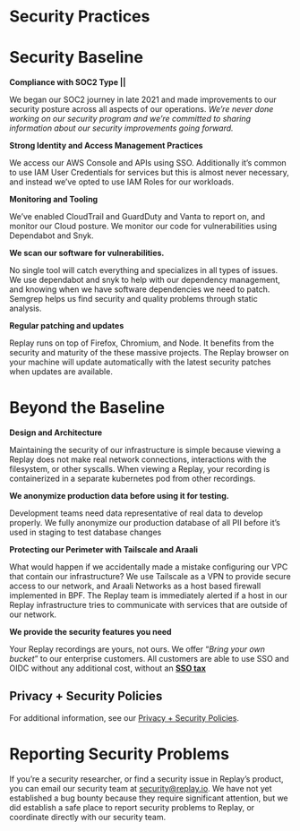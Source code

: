 # Security Practices

# **Security Baseline**

**Compliance with SOC2 Type ||**

We began our SOC2 journey in late 2021 and made improvements to our security posture across all aspects of our operations. *We’re never done working on our security program and we’re committed to sharing information about our security improvements going forward.*

**Strong Identity and Access Management Practices**

We access our AWS Console and APIs using SSO. Additionally it’s common to use IAM User Credentials for services but this is almost never necessary, and instead we’ve opted to use IAM Roles for our workloads.

**Monitoring and Tooling**

We’ve enabled CloudTrail and GuardDuty and Vanta to report on, and monitor our Cloud posture. We monitor our code for vulnerabilities using Dependabot and Snyk.

**We scan our software for vulnerabilities.**

No single tool will catch everything and specializes in all types of issues. We use dependabot and snyk to help with our dependency management, and knowing when we have software dependencies we need to patch. Semgrep helps us find security and quality problems through static analysis.

**Regular patching and updates**

Replay runs on top of Firefox, Chromium, and Node. It benefits from the security and maturity of the these massive projects. The Replay browser on your machine will update automatically with the latest security patches when updates are available.

# **Beyond the Baseline**

**Design and Architecture**

Maintaining the security of our infrastructure is simple because viewing a Replay does not make real network connections, interactions with the filesystem, or other syscalls. When viewing a Replay, your recording is containerized in a separate kubernetes pod from other recordings.

**We anonymize production data before using it for testing.**

Development teams need data representative of real data to develop properly. We fully anonymize our production database of all PII before it’s used in staging to test database changes

**Protecting our Perimeter with Tailscale and Araali**

What would happen if we accidentally made a mistake configuring our VPC that contain our infrastructure? We use Tailscale as a VPN to provide secure access to our network, and Araali Networks as a host based firewall implemented in BPF. The Replay team is immediately alerted if a host in our Replay infrastructure tries to communicate with services that are outside of our network.

**We provide the security features you need**

Your Replay recordings are yours, not ours. We offer “*Bring your own bucket*” to our enterprise customers. All customers are able to use SSO and OIDC without any additional cost, without an **[SSO tax](https://sso.tax/)**

## Privacy + Security Policies

For additional information, see our [Privacy + Security Policies](https://www.replay.io/security-and-privacy).

# **Reporting Security Problems**

If you’re a security researcher, or find a security issue in Replay’s product, you can email our security team at security@replay.io. We have not yet established a bug bounty because they require significant attention, but we did establish a safe place to report security problems to Replay, or coordinate directly with our security team.